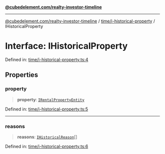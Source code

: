[**@cubedelement.com/realty-investor-timeline**](../../../index.md)

---

[@cubedelement.com/realty-investor-timeline](../../../modules.md) / [time/i-historical-property](../index.md) / IHistoricalProperty

# Interface: IHistoricalProperty

Defined in: [time/i-historical-property.ts:4](https://github.com/kvernon/realty-investor-timeline/blob/604db9c08bd36b2a48c8b342796ed6cd0d1401e0/src/time/i-historical-property.ts#L4)

## Properties

### property

> **property**: [`IRentalPropertyEntity`](../../../properties/i-rental-property-entity/interfaces/IRentalPropertyEntity.md)

Defined in: [time/i-historical-property.ts:5](https://github.com/kvernon/realty-investor-timeline/blob/604db9c08bd36b2a48c8b342796ed6cd0d1401e0/src/time/i-historical-property.ts#L5)

---

### reasons

> **reasons**: [`IHistoricalReason`](../../i-historical-reason/interfaces/IHistoricalReason.md)[]

Defined in: [time/i-historical-property.ts:6](https://github.com/kvernon/realty-investor-timeline/blob/604db9c08bd36b2a48c8b342796ed6cd0d1401e0/src/time/i-historical-property.ts#L6)
